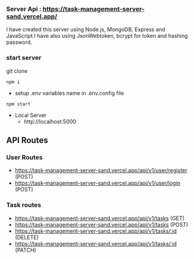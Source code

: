 ### Server Api : https://task-management-server-sand.vercel.app/


I have created this server using Node.js, MongoDB, Express and JavaScript.I have also using JsonWebtoken, bcrypt for token and hashing password.

### start server

git clone

```
npm i
```

- setup .env variables name in .env.config file

```
npm start
```
- Local Server
    - http://localhost:5000

## API Routes

### User Routes
- https://task-management-server-sand.vercel.app/api/v1/user/register (POST)
- https://task-management-server-sand.vercel.app/api/v1/user/login (POST)


### Task routes
- https://task-management-server-sand.vercel.app/api/v1/tasks (GET)
- https://task-management-server-sand.vercel.app/api/v1/tasks (POST)
- https://task-management-server-sand.vercel.app/api/v1/tasks/:id (DELETE)
- https://task-management-server-sand.vercel.app/api/v1/tasks/:id (PATCH)